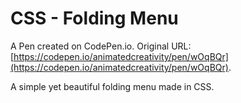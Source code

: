 # CSS - Folding Menu

A Pen created on CodePen.io. Original URL: [https://codepen.io/animatedcreativity/pen/wOqBQr](https://codepen.io/animatedcreativity/pen/wOqBQr).

A simple yet beautiful folding menu made in CSS.
